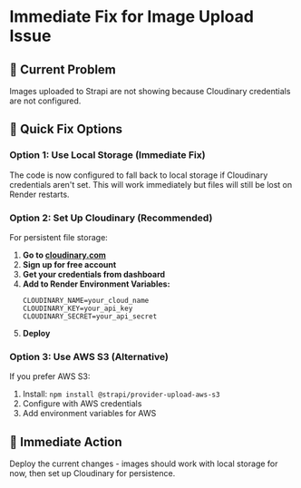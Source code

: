 # Immediate Fix for Image Upload Issue

## 🚨 **Current Problem**
Images uploaded to Strapi are not showing because Cloudinary credentials are not configured.

## 🔧 **Quick Fix Options**

### **Option 1: Use Local Storage (Immediate Fix)**
The code is now configured to fall back to local storage if Cloudinary credentials aren't set. This will work immediately but files will still be lost on Render restarts.

### **Option 2: Set Up Cloudinary (Recommended)**
For persistent file storage:

1. **Go to [cloudinary.com](https://cloudinary.com)**
2. **Sign up for free account**
3. **Get your credentials from dashboard**
4. **Add to Render Environment Variables:**
   ```
   CLOUDINARY_NAME=your_cloud_name
   CLOUDINARY_KEY=your_api_key
   CLOUDINARY_SECRET=your_api_secret
   ```
5. **Deploy**

### **Option 3: Use AWS S3 (Alternative)**
If you prefer AWS S3:
1. Install: `npm install @strapi/provider-upload-aws-s3`
2. Configure with AWS credentials
3. Add environment variables for AWS

## 🎯 **Immediate Action**
Deploy the current changes - images should work with local storage for now, then set up Cloudinary for persistence. 